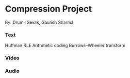 # Compression Project
By: Drumil Sevak, Gaurish Sharma
### Text
Huffman
RLE
Arithmetic coding
Burrows–Wheeler transform


### Video


### Audio

